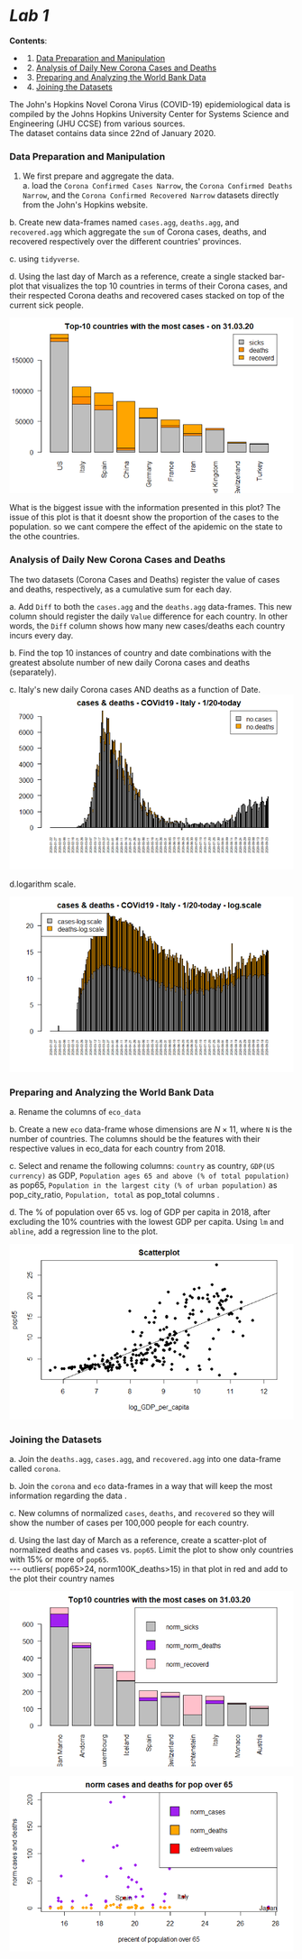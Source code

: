 # *Lab 1*  
  

**Contents**:  

* 1) [Data Preparation and Manipulation](#data-preparation-and-manipulation)      
* 2) [Analysis of Daily New Corona Cases and Deaths](#analysis-of-daily-new-corona-cases-and-deaths)    
* 3) [Preparing and Analyzing the World Bank Data](#preparing-and-analyzing-the-world-bank-data)
* 4) [Joining the Datasets](#joining-the-datasets)  

The John's Hopkins Novel Corona Virus (COVID-19) epidemiological data is compiled by the Johns Hopkins University Center for Systems Science and Engineering (JHU CCSE) from various sources. <br>
The dataset contains data since 22nd of January 2020.


### Data Preparation and Manipulation   

1. We first prepare and aggregate the data.   
a. load the `Corona Confirmed Cases Narrow`, the `Corona Confirmed Deaths Narrow`, and the `Corona Confirmed Recovered Narrow` datasets directly from the John's Hopkins website. 

b. Create new data-frames named `cases.agg`, `deaths.agg`, and `recovered.agg` which aggregate the `sum` of Corona cases, deaths, and recovered respectively over the different countries' provinces.     

c. using `tidyverse`. 

d. Using the last day of March as a reference, create a single stacked bar-plot that visualizes the top 10 countries in terms of their Corona cases, and their respected Corona deaths and recovered cases stacked on top of the current sick people. 

![alt text](https://github.com/chencnaani/Data-Analysis-with-R/blob/master/000005.png)

What is the biggest issue with the information presented in this plot? 
The issue of this plot is that it doesnt show the proportion of the cases to the population. so we cant compere the effect of the apidemic on the state to the othe countries.



### Analysis of Daily New Corona Cases and Deaths  

The two datasets (Corona Cases and Deaths) register the value of cases and deaths, respectively, as a cumulative sum for each day.

a. Add `Diff` to both the `cases.agg` and the `deaths.agg` data-frames. This new column should register the daily `Value` difference for each country. In other words, the `Diff` column shows how many new cases/deaths each country incurs every day.  

b. Find the top 10 instances of country and date combinations with the greatest absolute number of new daily Corona cases and deaths (separately).

c. Italy's new daily Corona cases AND deaths as a function of Date.
![alt text](https://github.com/chencnaani/Data-Analysis-with-R/blob/master/000023.png)

d.logarithm scale.

![alt text](https://github.com/chencnaani/Data-Analysis-with-R/blob/master/000027.png)



### Preparing and Analyzing the World Bank Data   

a. Rename the columns of `eco_data`

b. Create a new `eco` data-frame whose dimensions are $N \times 11$, where `N` is the number of countries. 
The columns should be the features with their respective values in eco_data for each country from 2018. 

c. Select and rename the following columns: `country` as country, `GDP(US currency)` as GDP, `Population ages 65 and above (% of total population)` as pop65, `Population in the largest city (% of urban population)` as pop_city_ratio, `Population, total` as pop_total columns . 

d. The % of population over 65 vs. log of GDP per capita in 2018, after excluding the 10% countries with the lowest GDP per capita. Using `lm` and `abline`, add a regression line to the plot.

![alt text](https://github.com/chencnaani/Data-Analysis-with-R/blob/master/000022.png)



### Joining the Datasets   

a. Join the `deaths.agg`, `cases.agg`, and `recovered.agg` into one data-frame called `corona`.

b. Join the `corona` and `eco` data-frames in a way that will keep the most information regarding the data .   

c. New columns of normalized `cases`, `deaths`, and `recovered` so they will show the number of cases per 100,000 people for each country.   
 
d. Using the last day of March as a reference, create a scatter-plot of normalized deaths and cases vs. `pop65`. Limit the plot to show only countries with 15% or more of `pop65`.   
--- outliers( pop65>24, norm100K_deaths>15) in that plot in red and add to the plot their country names

![alt text](https://github.com/chencnaani/Data-Analysis-with-R/blob/master/000005s.png)

![alt text](https://github.com/chencnaani/Data-Analysis-with-R/blob/master/00000aa.png)

